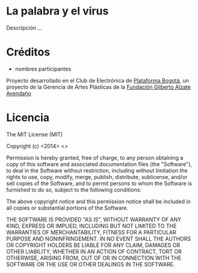 # La palabra y el virus

Descripción ...


# Créditos

* nombres participantes

Proyecto desarrollado en el Club de Electrónica de [Plataforma Bogotá](http://plataformabogota.org), un proyecto de la Gerencia de Artes Plásticas de la [Fundación Gilberto Alzate Avendaño](http://www.fgaa.gov.co/)


# Licencia

The MIT License (MIT)

Copyright (c) <2014> <>

Permission is hereby granted, free of charge, to any person obtaining a copy
of this software and associated documentation files (the "Software"), to deal
in the Software without restriction, including without limitation the rights
to use, copy, modify, merge, publish, distribute, sublicense, and/or sell
copies of the Software, and to permit persons to whom the Software is
furnished to do so, subject to the following conditions:

The above copyright notice and this permission notice shall be included in
all copies or substantial portions of the Software.

THE SOFTWARE IS PROVIDED "AS IS", WITHOUT WARRANTY OF ANY KIND, EXPRESS OR
IMPLIED, INCLUDING BUT NOT LIMITED TO THE WARRANTIES OF MERCHANTABILITY,
FITNESS FOR A PARTICULAR PURPOSE AND NONINFRINGEMENT. IN NO EVENT SHALL THE
AUTHORS OR COPYRIGHT HOLDERS BE LIABLE FOR ANY CLAIM, DAMAGES OR OTHER
LIABILITY, WHETHER IN AN ACTION OF CONTRACT, TORT OR OTHERWISE, ARISING FROM,
OUT OF OR IN CONNECTION WITH THE SOFTWARE OR THE USE OR OTHER DEALINGS IN
THE SOFTWARE.
